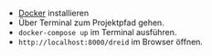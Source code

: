- [Docker](https://www.docker.com) installieren
- Über Terminal zum Projektpfad gehen.
- `docker-compose up` im Terminal ausführen.
- `http://localhost:8000/dreid` im Browser öffnen.
